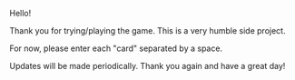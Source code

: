 Hello!

Thank you for trying/playing the game. This is a very humble side project.

For now, please enter each "card" separated by a space.

Updates will be made periodically. Thank you again and have a great day!
